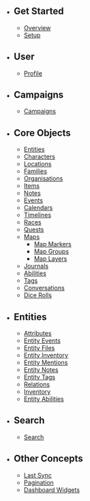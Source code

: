 - ## Get Started
    - [Overview](/docs/{{version}}/overview)
    - [Setup](/docs/{{version}}/setup)


- ## User
    - [Profile](/docs/{{version}}/profile)

- ## Campaigns
    - [Campaigns](/docs/{{version}}/campaigns)

- ## Core Objects
    - [Entities](/docs/{{version}}/entities)
    - [Characters](/docs/{{version}}/characters)
    - [Locations](/docs/{{version}}/locations)
    - [Families](/docs/{{version}}/families)
    - [Organisations](/docs/{{version}}/organisations)
    - [Items](/docs/{{version}}/items)
    - [Notes](/docs/{{version}}/notes)
    - [Events](/docs/{{version}}/events)
    - [Calendars](/docs/{{version}}/calendars)
    - [Timelines](/docs/{{version}}/timelines)
    - [Races](/docs/{{version}}/races)
    - [Quests](/docs/{{version}}/quests)
    - [Maps](/docs/{{version}}/maps)
        - [Map Markers](/docs/{{version}}/map_markers)
        - [Map Groups](/docs/{{version}}/map_groups)
        - [Map Layers](/docs/{{version}}/map_layers)
    - [Journals](/docs/{{version}}/journals)
    - [Abilities](/docs/{{version}}/abilities)
    - [Tags](/docs/{{version}}/tags)
    - [Conversations](/docs/{{version}}/conversations)
    - [Dice Rolls](/docs/{{version}}/dice-rolls)

- ## Entities
    - [Attributes](/docs/{{version}}/attributes)
    - [Entity Events](/docs/{{version}}/entity-events)
    - [Entity Files](/docs/{{version}}/entity-files)
    - [Entity Inventory](/docs/{{version}}/inventory)
    - [Entity Mentions](/docs/{{version}}/entity-mentions)
    - [Entity Notes](/docs/{{version}}/entity-notes)
    - [Entity Tags](/docs/{{version}}/entity-tags)
    - [Relations](/docs/{{version}}/relations)
    - [Inventory](/docs/{{version}}/entity-inventory)
    - [Entity Abilities](/docs/{{version}}/entity-abilities)

- ## Search
    - [Search](/docs/{{version}}/search)

- ## Other Concepts
    - [Last Sync](/docs/{{version}}/last-sync)
    - [Pagination](/docs/{{version}}/pagination)
    - [Dashboard Widgets](/docs/{{version}}/dashboard-widgets)
